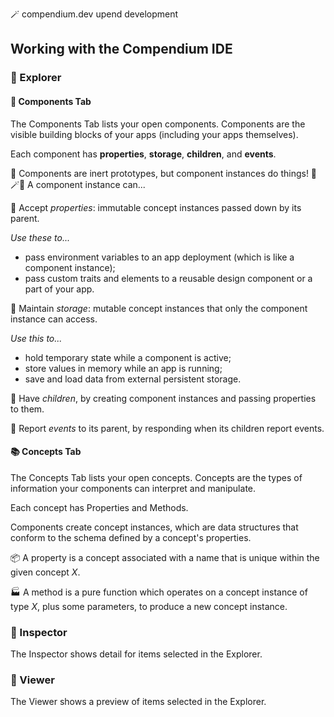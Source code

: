 🪄 compendium.dev
upend development

## Working with the Compendium IDE

### 🧭 Explorer

#### 🧱 Components Tab

The Components Tab lists your open components. Components are the visible building blocks of your apps (including your apps themselves).

Each component has **properties**, **storage**, **children**, and **events**.

🧪 Components are inert prototypes, but component instances do things! 🧙🪄✨ A component instance can...

🎁 Accept *properties*: immutable concept instances passed down by its parent.

_Use these to..._

- pass environment variables to an app deployment (which is like a component instance);
- pass custom traits and elements to a reusable design component or a part of your app.

🧳 Maintain *storage*: mutable concept instances that only the component instance can access.

_Use this to..._

- hold temporary state while a component is active;
- store values in memory while an app is running;
- save and load data from external persistent storage.

🐣 Have *children*, by creating component instances and passing properties to them.

📣 Report *events* to its parent, by responding when its children report events.

#### 📚 Concepts Tab

The Concepts Tab lists your open concepts. Concepts are the types of information your components can interpret and manipulate.

Each concept has Properties and Methods. 

Components create concept instances, which are data structures that conform to the schema defined by a concept's properties.

📦 A property is a concept associated with a name that is unique within the given concept _X_.

🏭 A method is a pure function which operates on a concept instance of type _X_, plus some parameters, to produce a new concept instance.

### 🔎 Inspector

The Inspector shows detail for items selected in the Explorer.

### 👀 Viewer

The Viewer shows a preview of items selected in the Explorer.
